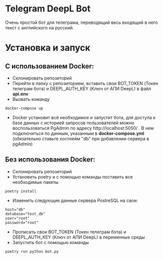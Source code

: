 # Telegram DeepL Bot

Очень простой бот для телеграма, переводящий весь входящий в него текст с английского на русский.

# Установка и запуск

## С использованием Docker:

* Склонировать репозиторий
* Перейти в папку с репозиторием, вставить свои BOT_TOKEN (Токен телеграм бота) и DEEPL_AUTH_KEY (Ключ от АПИ DeepL) в файл **api.env**
* Вызвать команду 
```
docker-compose up
```
* Docker установит всё необходимое и запустит бота, для доступа к базе данных с историей запросов пользователей можно воспользоваться PgAdmin по адресу http://localhost:5050/ . В нем подключиться по данным, указанным в **docker-compose.yml** (обязательно ставьте хостнейм "db" при добавлении сервера в pgAdmin)

## Без использования Docker:

* Склонировать репозиторий
* Установить poetry и с помощью команды поставить все необходимые пакеты 
```
poetry install
```
* Изменить следующие данные сервера PostreSQL на свои: 
```
host="db"
database="test_db"
user="root"
password="root"
```
* Прописать свои BOT_TOKEN (Токен телеграм бота) и DEEPL_AUTH_KEY (Ключ от АПИ DeepL) в переменные среды
* Запустить бот с помощью команды
```
poetry run python bot.py
```